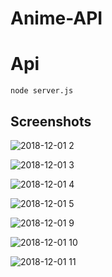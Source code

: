 # Anime-API


# Api 
```
node server.js
```


## Screenshots

![2018-12-01 2](https://user-images.githubusercontent.com/44152758/49330188-9c84ac80-f58b-11e8-9190-0ac494a9db30.png)


![2018-12-01 3](https://user-images.githubusercontent.com/44152758/49330190-a4445100-f58b-11e8-9ba8-a36280fc941f.png)


![2018-12-01 4](https://user-images.githubusercontent.com/44152758/49330194-ab6b5f00-f58b-11e8-9a7f-9837eb28bb5a.png)


![2018-12-01 5](https://user-images.githubusercontent.com/44152758/49330200-bc1bd500-f58b-11e8-93af-4f73b93f5fab.png)


![2018-12-01 9](https://user-images.githubusercontent.com/44152758/49330207-c938c400-f58b-11e8-8371-40a54e50d327.png)


![2018-12-01 10](https://user-images.githubusercontent.com/44152758/49330209-d05fd200-f58b-11e8-9e7a-f0a34633c46b.png)


![2018-12-01 11](https://user-images.githubusercontent.com/44152758/49330212-d6ee4980-f58b-11e8-9afe-0759ba750949.png)

